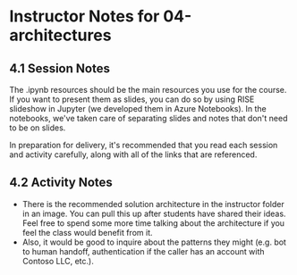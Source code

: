 # Instructor Notes for 04-architectures

## 4.1 Session Notes

The .ipynb resources should be the main resources you use for the course. If you want to present them as slides, you can do so by using RISE slideshow in Jupyter (we developed them in Azure Notebooks). In the notebooks, we've taken care of separating slides and notes that don't need to be on slides.

In preparation for delivery, it's recommended that you read each session and activity carefully, along with all of the links that are referenced.



## 4.2 Activity Notes

* There is the recommended solution architecture in the instructor folder in an image. You can pull this up after students have shared their ideas. Feel free to spend some more time talking about the architecture if you feel the class would benefit from it.
* Also, it would be good to inquire about the patterns they might (e.g. bot to human handoff, authentication if the caller has an account with Contoso LLC, etc.).